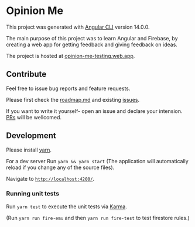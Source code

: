 # Opinion Me

This project was generated with [Angular CLI](https://github.com/angular/angular-cli) version 14.0.0.

The main purpose of this project was to learn Angular and Firebase, by creating a web app for getting feedback and giving feedback on ideas.

The project is hosted at [opinion-me-testing.web.app](https://opinion-me-testing.web.app).

## Contribute

Feel free to issue bug reports and feature requests.

Please first check the [roadmap.md](./docs/roadmap.md) and existing [issues](../../issues).

If you want to write it yourself- open an issue and declare your intension. [PRs](../../pulls) will be wellcomed.

## Development

Please install [yarn](https://classic.yarnpkg.com/lang/en/docs/install/).

For a dev server Run `yarn && yarn start` (The application will automatically reload if you change any of the source files).

Navigate to [`http://localhost:4200/`](http://localhost:4200/).

### Running unit tests

Run `yarn test` to execute the unit tests via [Karma](https://karma-runner.github.io).

(Run `yarn run fire-emu` and then `yarn run fire-test` to test firestore rules.)
